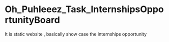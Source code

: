 # Oh_Puhleeez_Task_InternshipsOpportunityBoard
It is static website , basically show case the internships opportunity
